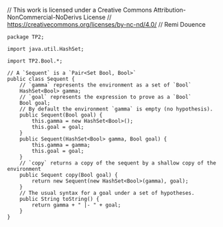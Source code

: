// This work is licensed under a Creative Commons Attribution-NonCommercial-NoDerivs License
// https://creativecommons.org/licenses/by-nc-nd/4.0/
// Remi Douence
```
package TP2;

import java.util.HashSet;

import TP2.Bool.*;

// A `Sequent` is a `Pair<Set Bool, Bool>` 
public class Sequent {
	// `gamma` represents the environment as a set of `Bool`
	HashSet<Bool> gamma;
	// `goal` represents the expression to prove as a `Bool`
	Bool goal;
	// By default the environment `gamma` is empty (no hypothesis). 
	public Sequent(Bool goal) {
		this.gamma = new HashSet<Bool>();
		this.goal = goal;
	}
	public Sequent(HashSet<Bool> gamma, Bool goal) {
		this.gamma = gamma;
		this.goal = goal;
	}
	// `copy` returns a copy of the sequent by a shallow copy of the environment 
	public Sequent copy(Bool goal) {
		return new Sequent(new HashSet<Bool>(gamma), goal);
	}
	// The usual syntax for a goal under a set of hypotheses. 
	public String toString() {
		return gamma + " |- " + goal;
	}
}


```

